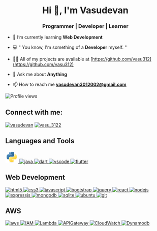 <h1 align="center">Hi 👋, I'm Vasudevan</h1>
<h3 align="center">Programmer | Developer | Learner</h3>

- 🌱 I’m currently learning **Web Development**

- 💻 " You know, I'm something of a **Developer** myself. "  

- 👨‍💻 All of my projects are available at [https://github.com/vasu312](https://github.com/vasu312)

- 💬 Ask me about **Anything**

- 📫 How to reach me **vasudevan3012002@gmail.com**

![Profile views](https://gpvc.arturio.dev/vasu312)

<h2 align="left">Connect with me:</h2>
<p align="left">
<a href="https://www.linkedin.com/in/vasudevan-r-869b47211/" target="blank"><img align="center" src="https://raw.githubusercontent.com/rahuldkjain/github-profile-readme-generator/master/src/images/icons/Social/linked-in-alt.svg" alt="vasudevan" height="30" width="40" /></a>
<a href="https://instagram.com/vasu_3122" target="blank"><img align="center" src="https://raw.githubusercontent.com/rahuldkjain/github-profile-readme-generator/master/src/images/icons/Social/instagram.svg" alt="vasu_3122" height="30" width="40" /></a>
</p>
<h2 align="left">Languages and Tools</h2>
<p>
  <a href="https://docs.python.org/3/" target="_blank">
    <img
      src="https://raw.githubusercontent.com/devicons/devicon/master/icons/python/python-original.svg"
      alt="python"
      width="40"
      height="40"
    />
  </a>

  <a href="https://dev.java/learn/getting-started-with-java/" target="_blank">
    <img
      src="https://cdn.worldvectorlogo.com/logos/java-4.svg"
      alt="java"
      width="40"
      height="40"
    />
  </a>

  <a href="https://dart.dev/guides" target="_blank">
    <img
      src="https://cdn.worldvectorlogo.com/logos/dart.svg"
      alt="dart"
      width="40"
      height="40"
    />
  </a>
  <a href="https://code.visualstudio.com/docs" target="_blank">
    <img
      src="https://cdn.worldvectorlogo.com/logos/visual-studio-code-1.svg"
      alt="vscode"
      width="40"
      height="40"
    />
  </a>
  <a href="https://docs.flutter.dev/get-started/install" target="_blank">
    <img
      src="https://cdn.worldvectorlogo.com/logos/flutter-logo.svg"
      alt="flutter"
      width="40"
      height="40"
    />
  </a>
  
</p>
<h2 align="left">Web Development</h2>
<p>
  <a href="https://www.w3.org/html/" target="_blank">
    <img
      src="https://cdn.worldvectorlogo.com/logos/html-1.svg"
      alt="html5"
      width="40"
      height="40"
    />
  </a>
  <a href="https://www.w3schools.com/css/" target="_blank">
    <img
      src="https://cdn.worldvectorlogo.com/logos/css-3.svg"
      alt="css3"
      width="40"
      height="40"
    />
  </a>

  <a href="https://www.w3schools.com/js/default.asp" target="_blank">
    <img
      src="https://cdn.worldvectorlogo.com/logos/javascript-1.svg"
      alt="javascript"
      width="40"
      height="40"
    />
  </a>
  <a href="https://getbootstrap.com/" target="_blank">
    <img
      src="https://cdn.worldvectorlogo.com/logos/bootstrap-5-1.svg"
      alt="bootstrap"
      width="40"
      height="40"
    />
  </a>
  <a href="https://jquery.com/" target="_blank">
    <img
      src="https://cdn.worldvectorlogo.com/logos/jquery-1.svg"
      alt="jquery"
      width="40"
      height="40"
    />
  </a>

  <a href="https://reactjs.org/" target="_blank">
    <img
      src="https://cdn.worldvectorlogo.com/logos/react-2.svg"
      alt="react"
      width="40"
      height="40"
    />
  </a>

  <a href="https://nodejs.org/en/" target="_blank">
    <img
      src="https://cdn.worldvectorlogo.com/logos/nodejs-1.svg"
      alt="nodejs"
      width="40"
      height="40"
    />
  </a>

  <a href="https://expressjs.com/" target="_blank">
    <img
      src="https://cdn.worldvectorlogo.com/logos/express-109.svg"
      alt="expressjs"
      width="40"
      height="40"
    />
  </a>


  <a href="https://www.mongodb.com/docs/" target="_blank">
    <img
      src=" https://cdn.worldvectorlogo.com/logos/mongodb-icon-1.svg"
      alt="mongodb"
      width="40"
      height="40"
    />
  </a>
  
  <a href="https://www.sqlite.org/" target="_blank">
    <img
      src="https://www.vectorlogo.zone/logos/sqlite/sqlite-icon.svg"
      alt="sqlite"
      width="40"
      height="40"
    />
  </a>
  <a href="https://ubuntu.com/" target="_blank">
    <img
      src="https://cdn.worldvectorlogo.com/logos/ubuntu-4.svg"
      alt="ubuntu"
      width="40"
      height="40"
    />
  </a>

  <a href="https://git-scm.com/" target="_blank">
    <img
      src="https://cdn.worldvectorlogo.com/logos/git-icon.svg"
      alt="git"
      width="40"
      height="40"
    />
  </a>
</p>
<h2 align="left">AWS</h2>
<p>
  <a href="https://docs.aws.amazon.com/" target="_blank">
    <img
      src="https://cdn.worldvectorlogo.com/logos/aws-2.svg"
      alt="aws"
      width="40"
      height="40"
    />
    <img
      src="https://cdn.worldvectorlogo.com/logos/aws-iam.svg"
      alt="IAM"
      width="40"
      height="40"
    />
    <img
      src="https://cdn.worldvectorlogo.com/logos/aws-lambda.svg"
      alt="Lambda"
      width="40"
      height="40"
    />
    <img
      src="https://cdn.worldvectorlogo.com/logos/aws-api-gateway.svg"
      alt="APIGateway"
      width="40"
      height="40"
    />
    <img
      src="https://cdn.worldvectorlogo.com/logos/aws-cloudwatch.svg"
      alt="CloudWatch"
      width="40"
      height="40"
    />
    <img
      src="https://cdn.worldvectorlogo.com/logos/aws-dynamodb.svg"
      alt="Dynamodb"
      width="40"
      height="40"
    />
  </a>
</p>
